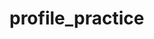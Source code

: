 # profile_practice

[設計稿]:(https://xd.adobe.com/view/0f1c0abb-4063-4ed0-96b1-452f520f878b-5a4f/specs/)  
[DEMO]:(https://yangtsungjen.github.io/profile_practice/)
